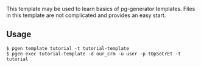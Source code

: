 This template may be used to learn basics of pg-generator templates. Files in this template are not complicated and provides an easy start.

## Usage

    $ pgen template tutorial -t tutorial-template
    $ pgen exec tutorial-template -d our_crm -u user -p tOpSeCrEt -t tutorial

